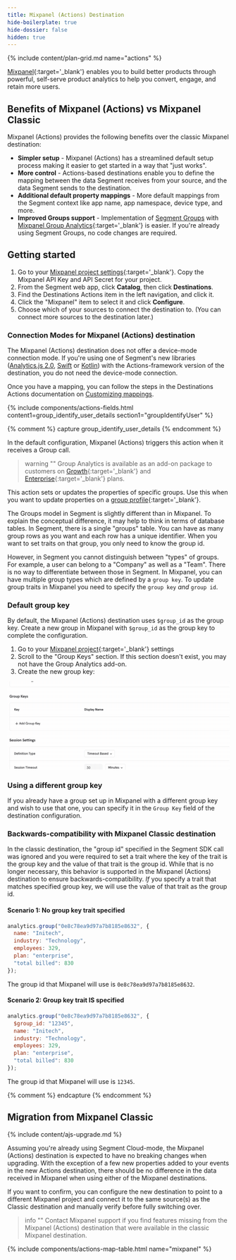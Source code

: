 ```yaml
---
title: Mixpanel (Actions) Destination
hide-boilerplate: true
hide-dossier: false
hidden: true
---
```

{% include content/plan-grid.md name="actions" %}


[Mixpanel](https://mixpanel.com/){:target='_blank'} enables you to build better products through powerful, self-serve product analytics to help you convert, engage, and retain more users.


## Benefits of Mixpanel (Actions) vs Mixpanel Classic

Mixpanel (Actions) provides the following benefits over the classic Mixpanel destination:
- **Simpler setup** - Mixpanel (Actions) has a streamlined default setup process making it easier to get started in a way that "just works".
- **More control** - Actions-based destinations enable you to define the mapping between the data Segment receives from your source, and the data Segment sends to the destination.
- **Additional default property mappings** - More default mappings from the Segment context like app name, app namespace, device type, and more.
- **Improved Groups support** - Implementation of [Segment Groups](/docs/connections/spec/group/) with [Mixpanel Group Analytics](https://help.mixpanel.com/hc/en-us/articles/360025333632-Group-Analytics){:target='_blank'} is easier. If you're already using Segment Groups, no code changes are required.

## Getting started

1. Go to your [Mixpanel project settings](https://mixpanel.com/report/settings/#account/projects){:target='_blank'}. Copy the Mixpanel API Key and API Secret for your project.
2. From the Segment web app, click **Catalog**, then click **Destinations**.
3. Find the Destinations Actions item in the left navigation, and click it.
4. Click the "Mixpanel" item to select it and click **Configure**.
5. Choose which of your sources to connect the destination to. (You can connect more sources to the destination later.)

### Connection Modes for Mixpanel (Actions) destination

The Mixpanel (Actions) destination does not offer a device-mode connection mode. If you're using one of Segment's new libraries ([Analytics.js 2.0](/docs/connections/sources/catalog/libraries/website/javascript/), [Swift](https://github.com/segmentio/analytics-swift) or [Kotlin](https://github.com/segmentio/analytics-kotlin)) with the Actions-framework version of the destination, you do not need the device-mode connection.

Once you have a mapping, you can follow the steps in the Destinations Actions documentation on [Customizing mappings](/docs/connections/destinations/actions/#customizing-mappings).

{% include components/actions-fields.html content1=group_identify_user_details section1="groupIdentifyUser" %}

<!-- MZ (1/25/2022): Once the destination is publicly available, this section will appear in the Group Identify User Details action section -->

{% comment %}
capture group_identify_user_details
{% endcomment %}

In the default configuration, Mixpanel (Actions) triggers this action when it receives a Group call.

> warning ""
> Group Analytics is available as an add-on package to customers on [Growth](https://mixpanel.com/pricing/){:target='_blank'} and [Enterprise](https://mixpanel.com/pricing/){:target='_blank'} plans.

This action sets or updates the properties of specific groups. Use this when you want to update properties on a [group profile](https://help.mixpanel.com/hc/en-us/articles/360025333632-Group-Analytics#group-profiles){:target='_blank'}.

The Groups model in Segment is slightly different than in Mixpanel. To explain the conceptual difference, it may help to think in terms of database tables. In Segment, there is a single "groups" table. You can have as many group rows as you want and each row has a unique identifier. When you want to set traits on that group, you only need to know the group id. 

However, in Segment you cannot distinguish between "types" of groups. For example, a user can belong to a "Company" as well as a "Team". There is no way to differentiate between those in Segment. In Mixpanel, you can have multiple group types which are defined by a `group key`. To update group traits in Mixpanel you need to specify the `group key` *and* `group id`.

### Default group key
By default, the Mixpanel (Actions) destination uses `$group_id` as the group key. Create a new group in Mixpanel with `$group_id` as the group key to complete the configuration. 

1. Go to your [Mixpanel project](https://mixpanel.com/report){:target='_blank'} settings
2. Scroll to the "Group Keys" section. If this section doesn't exist, you may not have the Group Analytics add-on. 
3. Create the new group key:

![Set Group Key](./images/set-group-key.gif)

### Using a different group key
If you already have a group set up in Mixpanel with a different group key and wish to use that one, you can specify it in the `Group Key` field of the destination configuration.

### Backwards-compatibility with Mixpanel Classic destination
In the classic destination, the "group id" specified in the Segment SDK call was ignored and you were required to set a trait where the key of the trait is the group key and the value of that trait is the group id. While that is no longer necessary, this behavior is supported in the Mixpanel (Actions) destination to ensure backwards-compatibility. *If* you specify a trait that matches specified group key, we will use the value of that trait as the group id.

#### Scenario 1: No group key trait specified
```js
analytics.group("0e8c78ea9d97a7b8185e8632", {
  name: "Initech",
  industry: "Technology",
  employees: 329,
  plan: "enterprise",
  "total billed": 830
});
```
The group id that Mixpanel will use is `0e8c78ea9d97a7b8185e8632`.

#### Scenario 2: Group key trait IS specified
```js
analytics.group("0e8c78ea9d97a7b8185e8632", {
  $group_id: "12345",
  name: "Initech",
  industry: "Technology",
  employees: 329,
  plan: "enterprise",
  "total billed": 830
});
```
The group id that Mixpanel will use is `12345`.

{% comment %}
endcapture
{% endcomment %}


## Migration from Mixpanel Classic

{% include content/ajs-upgrade.md %}

Assuming you're already using Segment Cloud-mode, the Mixpanel (Actions) destination is expected to have no breaking changes when upgrading. With the exception of a few new properties added to your events in the new Actions destination, there should be no difference in the data received in Mixpanel when using either of the Mixpanel destinations. 

If you want to confirm, you can configure the new destination to point to a different Mixpanel project and connect it to the same source(s) as the Classic destination and manually verify before fully switching over.

> info ""
> Contact Mixpanel support if you find features missing from the Mixpanel (Actions) destination that were available in the classic Mixpanel destination.

{% include components/actions-map-table.html name="mixpanel" %}
